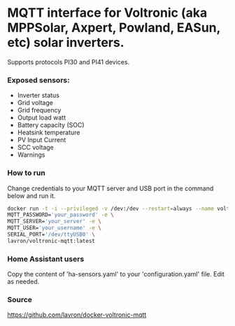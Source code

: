 # MQTT interface for Voltronic (aka MPPSolar, Axpert, Powland, EASun, etc) solar inverters.

Supports protocols PI30 and PI41 devices.

### Exposed sensors:
- Inverter status
- Grid voltage
- Grid frequency
- Output load watt
- Battery capacity (SOC)
- Heatsink temperature
- PV Input Current
- SCC voltage
- Warnings
### How to run
Change credentials to your MQTT server and USB port in the command below and run it.
```bash
docker run -t -i --privileged -v /dev:/dev --restart=always --name voltronic-mqtt --pull=always -e \
MQTT_PASSWORD='your_password' -e \
MQTT_SERVER='your_server' -e \
MQTT_USER='your_username' -e \
SERIAL_PORT='/dev/ttyUSB0' \
lavron/voltronic-mqtt:latest
```

### Home Assistant users
Copy the content of 'ha-sensors.yaml' to your 'configuration.yaml' file. Edit as needed.

### Source
https://github.com/lavron/docker-voltronic-mqtt

